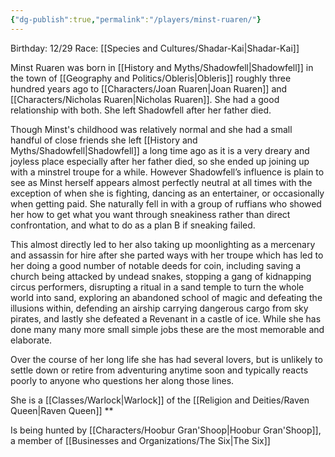 ```yaml
---
{"dg-publish":true,"permalink":"/players/minst-ruaren/"}
---
```


Birthday: 12/29
Race: [[Species and Cultures/Shadar-Kai\|Shadar-Kai]]

Minst Ruaren was born in [[History and Myths/Shadowfell\|Shadowfell]] in the town of [[Geography and Politics/Obleris\|Obleris]] roughly three hundred years ago to [[Characters/Joan Ruaren\|Joan Ruaren]] and [[Characters/Nicholas Ruaren\|Nicholas Ruaren]]. She had a good relationship with both.
She left Shadowfell after her father died.

Though Minst's childhood was relatively normal and she had a small handful of close friends she left [[History and Myths/Shadowfell\|Shadowfell]] a long time ago as it is a very dreary and joyless place especially after her father died, so she ended up joining up with a minstrel troupe for a while. However Shadowfell’s influence is plain to see as Minst herself appears almost perfectly neutral at all times with the exception of when she is fighting, dancing as an entertainer, or occasionally when getting paid. She naturally fell in with a group of ruffians who showed her how to get what you want through sneakiness rather than direct confrontation, and what to do as a plan B if sneaking failed.

This almost directly led to her also taking up moonlighting as a mercenary and assassin for hire after she parted ways with her troupe which has led to her doing a good number of notable deeds for coin, including saving a church being attacked by undead snakes, stopping a gang of kidnapping circus performers, disrupting a ritual in a sand temple to turn the whole world into sand, exploring an abandoned school of magic and defeating the illusions within, defending an airship carrying dangerous cargo from sky pirates, and lastly she defeated a Revenant in a castle of ice. While she has done many many more small simple jobs these are the most memorable and elaborate.

Over the course of her long life she has had several lovers, but is unlikely to settle down or retire from adventuring anytime soon and typically reacts poorly to anyone who questions her along those lines.

She is a [[Classes/Warlock\|Warlock]] of the [[Religion and Deities/Raven Queen\|Raven Queen]]
**

Is being hunted by [[Characters/Hoobur Gran'Shoop\|Hoobur Gran'Shoop]], a member of [[Businesses and Organizations/The Six\|The Six]]